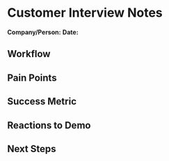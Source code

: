 # Customer Interview Notes

**Company/Person:**
**Date:**

## Workflow

## Pain Points

## Success Metric

## Reactions to Demo

## Next Steps
